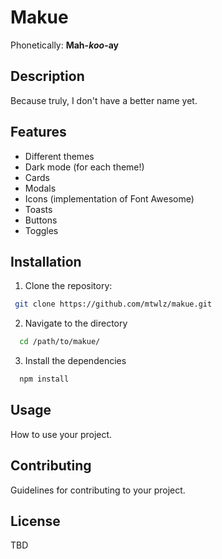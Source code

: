 # Makue
Phonetically: **Mah-*koo*-ay**

## Description

Because truly, I don't have a better name yet.

## Features

- Different themes
- Dark mode (for each theme!)
- Cards
- Modals
- Icons (implementation of Font Awesome)
- Toasts
- Buttons
- Toggles

## Installation

1. Clone the repository:

  ```bash
   git clone https://github.com/mtwlz/makue.git
  ```

2. Navigate to the directory
  ```bash
    cd /path/to/makue/
  ```

3. Install the dependencies
  ```bash
    npm install
  ```

## Usage
How to use your project.

## Contributing
Guidelines for contributing to your project.

## License
TBD

